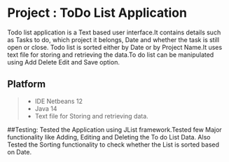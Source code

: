#  **Project  : ToDo List Application** 
 Todo list application is a Text based user interface.It contains details such as Tasks to do, which project it belongs, Date and whether the task is still open or   close.
 Todo list is sorted either by Date or by Project Name.It uses text file for storing and retrieving the data.To do list can be manipulated using Add Delete Edit and Save option.
 

## Platform
> * IDE Netbeans 12 
> * Java 14
>*  Text file for Storing and retrieving data.

##Testing:
  Tested the Application using JList framework.Tested few Major functionality like Adding, Editing and Deleting the To do List Data. Also Tested the Sorting functionality to 
  check whether the List is sorted based on Date.
 